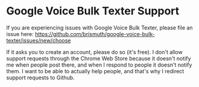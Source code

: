 # Google Voice Bulk Texter Support
If you are experiencing issues with Google Voice Bulk Texter, please file an issue here:
https://github.com/brismuth/google-voice-bulk-texter/issues/new/choose

If it asks you to create an account, please do so (it's free). I don't allow support requests through the Chrome Web Store because it doesn't notify me when people post there, and when I respond to people it doesn't notify them. I want to be able to actually help people, and that's why I redirect support requests to Github.
